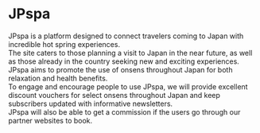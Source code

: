 # JPspa

JPspa is a platform designed to connect travelers coming to Japan with incredible hot spring experiences.<br>
The site caters to those planning a visit to Japan in the near future, as well as those already in the country seeking new and exciting experiences. JPspa aims to promote the use of onsens throughout Japan for both relaxation and health benefits.<br>
To engage and encourage people to use JPspa, we will provide excellent discount vouchers for select onsens throughout Japan and keep subscribers updated with informative newsletters.<br> JPspa will also be able to get a commission if the users go through our partner websites to book.

